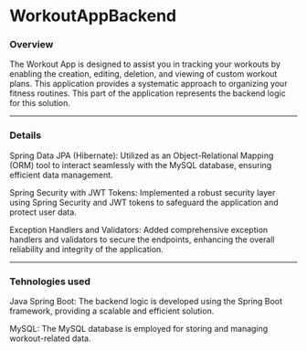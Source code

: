 # WorkoutAppBackend

### Overview
The Workout App is designed to assist you in tracking your workouts by enabling the creation, editing, deletion, and viewing of custom workout plans. This application provides a systematic approach to organizing your fitness routines. This part of the application represents the backend logic for this solution.

<hr>

### Details

Spring Data JPA (Hibernate): Utilized as an Object-Relational Mapping (ORM) tool to interact seamlessly with the MySQL database, ensuring efficient data management.

Spring Security with JWT Tokens: Implemented a robust security layer using Spring Security and JWT tokens to safeguard the application and protect user data.

Exception Handlers and Validators: Added comprehensive exception handlers and validators to secure the endpoints, enhancing the overall reliability and integrity of the application.

<hr>

### Tehnologies used

Java Spring Boot: The backend logic is developed using the Spring Boot framework, providing a scalable and efficient solution.

MySQL: The MySQL database is employed for storing and managing workout-related data.




